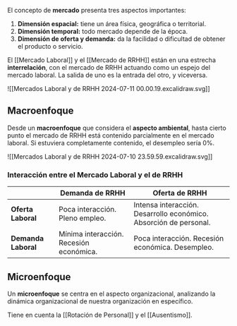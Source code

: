 El concepto de **mercado** presenta tres aspectos importantes:

1. **Dimensión espacial:** tiene un área física, geográfica o territorial.
2. **Dimensión temporal:** todo mercado depende de la época.
3. **Dimensión de oferta y demanda:** da la facilidad o dificultad de obtener el producto o servicio.

El [[Mercado Laboral]] y el [[Mercado de RRHH]] están en una estrecha **interrelación**, con el mercado de RRHH actuando como un espejo del mercado laboral. La salida de uno es la entrada del otro, y viceversa.

![[Mercados Laboral y de RRHH 2024-07-11 00.00.19.excalidraw.svg]]

## Macroenfoque

Desde un **macroenfoque** que considera el **aspecto ambiental**, hasta cierto punto el mercado de RRHH está contenido parcialmente en el mercado laboral. Si estuviera completamente contenido, el desempleo sería 0%.

![[Mercados Laboral y de RRHH 2024-07-10 23.59.59.excalidraw.svg]]

### Interacción entre el Mercado Laboral y el de RRHH

|                     | **Demanda de RRHH**                     | **Oferta de RRHH**                                                |
| ------------------- | --------------------------------------- | ----------------------------------------------------------------- |
| **Oferta Laboral**  | Poca interacción. Pleno empleo.         | Intensa interacción. Desarrollo económico. Absorción de personal. |
| **Demanda Laboral** | Mínima interacción. Recesión económica. | Poca interacción. Recesión económica. Desempleo.                  |

## Microenfoque

Un **microenfoque** se centra en el aspecto organizacional, analizando la dinámica organizacional de nuestra organización en específico.

Tiene en cuenta la [[Rotación de Personal]] y el [[Ausentismo]].
